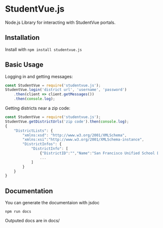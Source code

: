 # StudentVue.js

Node.js Library for interacting with StudentVue portals.

## Installation

Install with `npm install studentvue.js`

## Basic Usage

Logging in and getting messages:

```javascript
const StudentVue = require('studentvue.js');
StudentVue.login('district url', 'username', 'password')
    .then(client => client.getMessages())
    .then(console.log);
```

Getting districts near a zip code:

```javascript
const StudentVue = require('studentvue.js');
StudentVue.getDistrictUrls('zip code').then(console.log);
{
    "DistrictLists": {
        "xmlns:xsd": "http://www.w3.org/2001/XMLSchema",
        "xmlns:xsi":"http://www.w3.org/2001/XMLSchema-instance",
        "DistrictInfos": {
            "DistrictInfo": [
                {"DistrictID":"","Name":"San Francisco Unified School District","Address":"San Francisco CA 94102","PvueURL":"https://portal.sfusd.edu/"}
                ...
            ]
        }
    }
}
```

## Documentation
You can generate the documentaion with jsdoc

`npm run docs`

Outputed docs are in docs/

